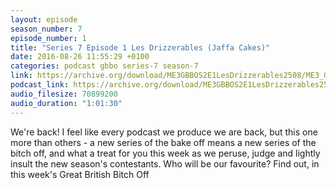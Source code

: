 ```yaml
---
layout: episode
season_number: 7
episode_number: 1
title: "Series 7 Episode 1 Les Drizzerables (Jaffa Cakes)"
date: 2016-08-26 11:55:29 +0100
categories: podcast gbbo series-7 season-7
link: https://archive.org/download/ME3GBBOS2E1LesDrizzerables2508/ME3_GBBO_S2E1_LesDrizzerables%2825-08%29.mp3
podcast_link: https://archive.org/download/ME3GBBOS2E1LesDrizzerables2508/ME3_GBBO_S2E1_LesDrizzerables%2825-08%29.mp3
audio_filesize: 70899200
audio_duration: "1:01:30"
---
```

We're back! I feel like every podcast we produce we are back, but this one more than others - a new series of the bake off means a new series of the bitch off, and what a treat for you this week as we peruse, judge and lightly insult the new season's contestants. Who will be our favourite? Find out, in this week's Great British Bitch Off
